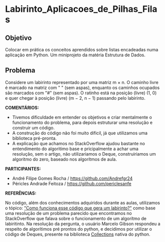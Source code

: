 # Labirinto_Aplicacoes_de_Pilhas_Filas

## Objetivo
Colocar em prática os conceitos aprendidos sobre listas encadeadas numa aplicação em Python. Um miniprojeto da matéria Estrutura de Dados.

## Problema

Considere um labirinto representado por uma matriz m × n. O caminho livre é marcado na matriz com " " (sem aspas),
enquanto os caminhos ocupados são marcados com "#" (sem aspas).
O ratinho está na posição (livre) (1, 0) e quer chegar à posição (livre) (m − 2, n − 1) passando pelo labirinto.

<b>COMENTÁRIOS:</b>

* Tivemos dificuldade em entender os objetivos e criar mentalmente o funcionamento do problema, para depois estruturar uma resolução e construir um código.
* A construção do código não foi muito dificil, já que utilizamos uma biblioteca pré-pronta.
* A explicação que achamos no StackOverflow ajudou bastante no entendimento do algoritimo base e pricipalmente a achar uma resolução, sem o artigo, não utilizariamos o Deque, construiriamos um algoritmo do zero, baseado nos algorítmos de aula.

<b>PARTICIPANTES:</b>

* André Filipe Gomes Rocha / https://github.com/Andrefgr24
* Péricles Andrade Feitoza / https://github.com/periclesanfe


<b>REFERÊNCIAS:</b>

No código, além dos conhecimentos adquiridos durante as aulas, utilizamos o tópico: ["Como funciona esse código que gera um labirinto?"](https://pt.stackoverflow.com/questions/70101/como-funciona-este-c%C3%B3digo-que-gera-um-labirinto) como base uma resolução de um problema parecido que encontramos no StackOverflow que falava sobre o funcionamento de um algorítmo de labiritinto. Na resolução da pergunta, o usuário Marcelo Gibson respondeu a respeito de algorítimos pré prontos do python, e decidimos por utilizar o código de Deques, presente na biblioteca [Collections](https://docs.python.org/3/library/collections.html) nativa do python.

